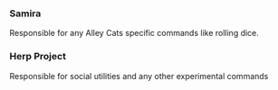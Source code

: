 ### Samira

Responsible for any Alley Cats specific commands like rolling dice.

### Herp Project

Responsible for social utilities and any other experimental commands